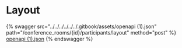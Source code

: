 # Layout

{% swagger src="../../../../../../.gitbook/assets/openapi (1).json" path="/conference_rooms/{id}/participants/layout" method="post" %}
[openapi (1).json](<../../../../../../.gitbook/assets/openapi (1).json>)
{% endswagger %}
